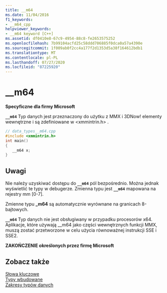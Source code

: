 ```yaml
---
title: __m64
ms.date: 11/04/2016
f1_keywords:
- __m64_cpp
helpviewer_keywords:
- __m64 keyword [C++]
ms.assetid: df0410e8-67c9-4954-88c8-fe2653575252
ms.openlocfilehash: 7b99104acfd25c58ddd706885f0dca0a57a4390e
ms.sourcegitcommit: 1f009ab0f2cc4a177f2d1353d5a38f164612bdb1
ms.translationtype: MT
ms.contentlocale: pl-PL
ms.lasthandoff: 07/27/2020
ms.locfileid: "87225920"
---
```

# <a name="__m64"></a>__m64

**Specyficzne dla firmy Microsoft**

**`__m64`** Typ danych jest przeznaczony do użytku z MMX i 3DNow! elementy wewnętrzne i są zdefiniowane w \<xmmintrin.h> .

```cpp
// data_types__m64.cpp
#include <xmmintrin.h>
int main()
{
   __m64 x;
}
```

## <a name="remarks"></a>Uwagi

Nie należy uzyskiwać dostępu do **`__m64`** pól bezpośrednio. Można jednak wyświetlić te typy w debugerze. Zmienna typu jest **`__m64`** mapowana na rejestry mm [0-7].

Zmienne typu **_m64** są automatycznie wyrównane na granicach 8-bajtowych.

**`__m64`** Typ danych nie jest obsługiwany w przypadku procesorów x64. Aplikacje, które używają __m64 jako części wewnętrznych funkcji MMX, muszą zostać przetworzone w celu użycia równoważnej instrukcji SSE i SSE2.

**ZAKOŃCZENIE określonych przez firmę Microsoft**

## <a name="see-also"></a>Zobacz także

[Słowa kluczowe](../cpp/keywords-cpp.md)<br/>
[Typy wbudowane](../cpp/fundamental-types-cpp.md)<br/>
[Zakresy typów danych](../cpp/data-type-ranges.md)
